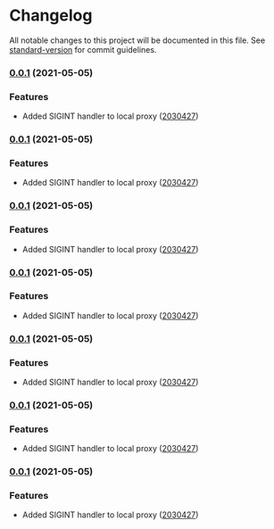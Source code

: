 # Changelog

All notable changes to this project will be documented in this file. See [standard-version](https://github.com/conventional-changelog/standard-version) for commit guidelines.

### [0.0.1](https://github.com/leo-ls/cf-destination-proxy/compare/v0.0.0...v0.0.1) (2021-05-05)


### Features

* Added SIGINT handler to local proxy ([2030427](https://github.com/leo-ls/cf-destination-proxy/commit/2030427d54f4c44c596fbfab17820970c25dadcb))

### [0.0.1](https://github.com/leo-ls/cf-destination-proxy/compare/v0.0.0...v0.0.1) (2021-05-05)


### Features

* Added SIGINT handler to local proxy ([2030427](https://github.com/leo-ls/cf-destination-proxy/commit/2030427d54f4c44c596fbfab17820970c25dadcb))

### [0.0.1](https://github.com/leo-ls/cf-destination-proxy/compare/v0.0.0...v0.0.1) (2021-05-05)


### Features

* Added SIGINT handler to local proxy ([2030427](https://github.com/leo-ls/cf-destination-proxy/commit/2030427d54f4c44c596fbfab17820970c25dadcb))

### [0.0.1](https://github.com/leo-ls/cf-destination-proxy/compare/v0.0.0...v0.0.1) (2021-05-05)


### Features

* Added SIGINT handler to local proxy ([2030427](https://github.com/leo-ls/cf-destination-proxy/commit/2030427d54f4c44c596fbfab17820970c25dadcb))

### [0.0.1](https://github.com/leo-ls/cf-destination-proxy/compare/v0.0.0...v0.0.1) (2021-05-05)


### Features

* Added SIGINT handler to local proxy ([2030427](https://github.com/leo-ls/cf-destination-proxy/commit/2030427d54f4c44c596fbfab17820970c25dadcb))

### [0.0.1](https://github.com/leo-ls/cf-destination-proxy/compare/v0.0.0...v0.0.1) (2021-05-05)


### Features

* Added SIGINT handler to local proxy ([2030427](https://github.com/leo-ls/cf-destination-proxy/commit/2030427d54f4c44c596fbfab17820970c25dadcb))

### [0.0.1](https://github.com/leo-ls/cf-destination-proxy/compare/v0.0.0...v0.0.1) (2021-05-05)


### Features

* Added SIGINT handler to local proxy ([2030427](https://github.com/leo-ls/cf-destination-proxy/commit/2030427d54f4c44c596fbfab17820970c25dadcb))
